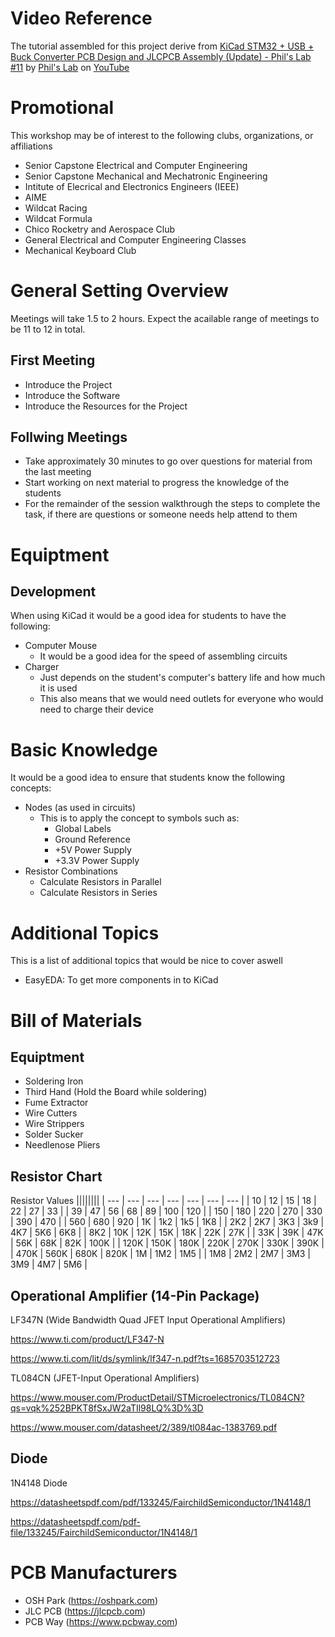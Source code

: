 <!--

TOGGLE PREVIEW IN VISUAL STUDIO CODE:
    Ctrl + Shift + V

This space is designated for Markdown resources:
    - General Markdown Documentation: https://markdown-guide.readthedocs.io/en/latest/index.html

    - Markdown in Visual Studio Code Documentation: https://code.visualstudio.com/docs/languages/markdown

-->

[Comment]: <> (Inline Comment)
[//]: <> (This is also a comment)
[//]: # (This is also a comment)
<!--
    This is a multiline comment
-->

# Video Reference
The tutorial assembled for this project derive from [KiCad STM32 + USB + Buck Converter PCB Design and JLCPCB Assembly (Update) - Phil's Lab #11](https://www.youtube.com/watch?v=C7-8nUU6e3E) by [Phil's Lab](https://www.youtube.com/@PhilsLab) on [YouTube](https://www.youtube.com)

# Promotional
This workshop may be of interest to the following clubs, organizations, or affiliations
- Senior Capstone Electrical and Computer Engineering
- Senior Capstone Mechanical and Mechatronic Engineering
- Intitute of Elecrical and Electronics Engineers (IEEE)
- AIME
- Wildcat Racing
- Wildcat Formula
- Chico Rocketry and Aerospace Club
- General Electrical and Computer Engineering Classes
- Mechanical Keyboard Club

# General Setting Overview
Meetings will take 1.5 to 2 hours.
Expect the acailable range of meetings to be 11 to 12 in total.

## First Meeting
- Introduce the Project
- Introduce the Software
- Introduce the Resources for the Project

## Follwing Meetings
- Take approximately 30 minutes to go over questions for material from the last meeting
- Start working on next material to progress the knowledge of the students
- For the remainder of the session walkthrough the steps to complete the task, if there are questions or someone needs help attend to them

# Equiptment
## Development
When using KiCad it would be a good idea for students to have the following:
- Computer Mouse
    - It would be a good idea for the speed of assembling circuits
- Charger
    - Just depends on the student's computer's battery life and how much it is used
    - This also means that we would need outlets for everyone who would need to charge their device

# Basic Knowledge
It would be a good idea to ensure that students know the following concepts:
- Nodes (as used in circuits)
    - This is to apply the concept to symbols such as:
        - Global Labels
        - Ground Reference
        - +5V Power Supply
        - +3.3V Power Supply
- Resistor Combinations
    - Calculate Resistors in Parallel
    - Calculate Resistors in Series

# Additional Topics
This is a list of additional topics that would be nice to cover aswell
- EasyEDA: To get more components in to KiCad

# Bill of Materials

## Equiptment
- Soldering Iron
- Third Hand (Hold the Board while soldering)
- Fume Extractor
- Wire Cutters
- Wire Strippers
- Solder Sucker
- Needlenose Pliers

## Resistor Chart
Resistor Values
||||||||
| --- | --- | --- | --- | --- | --- | --- |
| 10 | 12 | 15 | 18 | 22 | 27 | 33 |
| 39 | 47 | 56 | 68 | 89 | 100 | 120 |
| 150 | 180 | 220 | 270 | 330 | 390 | 470 |
| 560 | 680 | 920 | 1K | 1k2 | 1k5 | 1K8 |
| 2K2 | 2K7 | 3K3 | 3k9 | 4K7 | 5K6 | 6K8 |
| 8K2 | 10K | 12K | 15K | 18K | 22K | 27K |
| 33K | 39K | 47K | 56K | 68K | 82K | 100K |
| 120K | 150K | 180K | 220K | 270K | 330K | 390K |
| 470K | 560K | 680K | 820K | 1M | 1M2 | 1M5 |
| 1M8 | 2M2 | 2M7 | 3M3 | 3M9 | 4M7 | 5M6 |

## Operational Amplifier (14-Pin Package)
LF347N (Wide Bandwidth Quad JFET Input Operational Amplifiers)

https://www.ti.com/product/LF347-N

https://www.ti.com/lit/ds/symlink/lf347-n.pdf?ts=1685703512723

TL084CN (JFET-Input Operational Amplifiers)

https://www.mouser.com/ProductDetail/STMicroelectronics/TL084CN?qs=vqk%252BPKT8fSxJW2aTIl98LQ%3D%3D

https://www.mouser.com/datasheet/2/389/tl084ac-1383769.pdf

## Diode
1N4148 Diode

https://datasheetspdf.com/pdf/133245/FairchildSemiconductor/1N4148/1

https://datasheetspdf.com/pdf-file/133245/FairchildSemiconductor/1N4148/1

# PCB Manufacturers
- OSH Park (https://oshpark.com)
- JLC PCB (https://jlcpcb.com)
- PCB Way (https://www.pcbway.com)